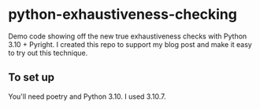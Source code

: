 # python-exhaustiveness-checking

Demo code showing off the new true exhaustiveness checks with Python 3.10 + Pyright.
I created this repo to support my blog post and make it easy to try out
this technique.

## To set up

You'll need poetry and Python 3.10. I used 3.10.7.


